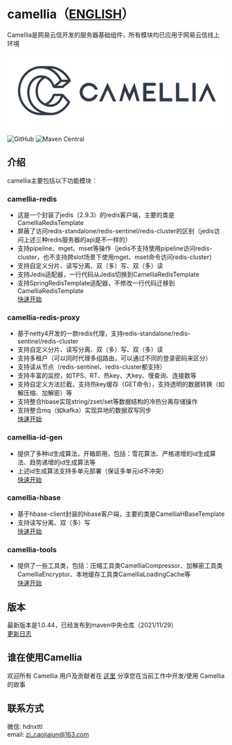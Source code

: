 # camellia（[ENGLISH](README-en.md)）
Camellia是网易云信开发的服务器基础组件，所有模块均已应用于网易云信线上环境

<img src="/docs/img/logo.png" width = "500"/>
 
![GitHub](https://img.shields.io/badge/license-MIT-green.svg)
![Maven Central](https://maven-badges.herokuapp.com/maven-central/com.netease.nim/camellia/badge.svg)

## 介绍
camellia主要包括以下功能模块：
### camellia-redis
* 这是一个封装了jedis（2.9.3）的redis客户端，主要的类是CamelliaRedisTemplate  
* 屏蔽了访问redis-standalone/redis-sentinel/redis-cluster的区别（jedis访问上述三种redis服务器的api是不一样的）   
* 支持pipeline、mget、mset等操作（jedis不支持使用pipeline访问redis-cluster，也不支持跨slot场景下使用mget、mset命令访问redis-cluster）    
* 支持自定义分片、读写分离、双（多）写、双（多）读  
* 支持Jedis适配器，一行代码从Jedis切换到CamelliaRedisTemplate   
* 支持SpringRedisTemplate适配器，不修改一行代码迁移到CamelliaRedisTemplate     
[快速开始](/docs/redis-template/redis-template.md)

### camellia-redis-proxy
* 基于netty4开发的一款redis代理，支持redis-standalone/redis-sentinel/redis-cluster    
* 支持自定义分片、读写分离、双（多）写、双（多）读   
* 支持多租户（可以同时代理多组路由，可以通过不同的登录密码来区分）     
* 支持读从节点（redis-sentinel、redis-cluster都支持）
* 支持丰富的监控，如TPS、RT、热key、大key、慢查询、连接数等     
* 支持自定义方法拦截，支持热key缓存（GET命令），支持透明的数据转换（如解压缩、加解密）等  
* 支持整合hbase实现string/zset/set等数据结构的冷热分离存储操作    
* 支持整合mq（如kafka）实现异地的数据双写同步  
[快速开始](/docs/redis-proxy/redis-proxy-zh.md)  

### camellia-id-gen
* 提供了多种id生成算法，开箱即用，包括：雪花算法、严格递增的id生成算法、趋势递增的id生成算法等      
* 上述id生成算法支持多单元部署（保证多单元id不冲突）  
[快速开始](/docs/id-gen/id-gen.md)

### camellia-hbase
* 基于hbase-client封装的hbase客户端，主要的类是CamelliaHBaseTemplate  
* 支持读写分离、双（多）写   
[快速开始](/docs/hbase-template/hbase-template.md)

### camellia-tools
* 提供了一些工具类，包括：压缩工具类CamelliaCompressor、加解密工具类CamelliaEncryptor、本地缓存工具类CamelliaLoadingCache等  
[快速开始](/docs/tools/tools.md)

## 版本
最新版本是1.0.44，已经发布到maven中央仓库（2021/11/29）  
[更新日志](/update-zh.md)  

## 谁在使用Camellia
欢迎所有 Camellia 用户及贡献者在 [这里](https://github.com/netease-im/camellia/issues/10) 分享您在当前工作中开发/使用 Camellia 的故事

## 联系方式
微信: hdnxttl  
email: zj_caojiajun@163.com  